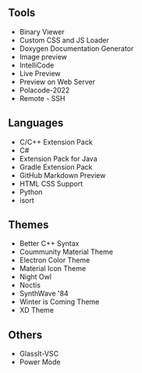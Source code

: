 ## Tools
- Binary Viewer
- Custom CSS and JS Loader
- Doxygen Documentation Generator
- Image preview
- IntelliCode
- Live Preview
- Preview on Web Server
- Polacode-2022
- Remote - SSH

## Languages
- C/C++ Extension Pack
- C#
- Extension Pack for Java
- Gradle Extension Pack
- GitHub Markdown Preview
- HTML CSS Support
- Python
- isort

## Themes
- Better C++ Syntax
- Coummunity Material Theme
- Electron Color Theme
- Material Icon Theme
- Night Owl
- Noctis
- SynthWave '84
- Winter is Coming Theme
- XD Theme

## Others
- GlassIt-VSC
- Power Mode
